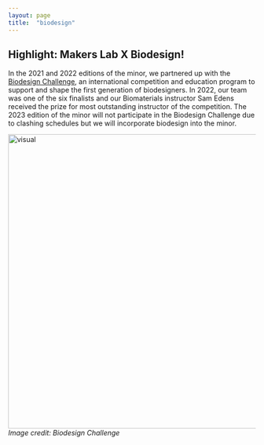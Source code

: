 ```yaml
---
layout: page
title:  "biodesign"
---
```


## Highlight: Makers Lab X Biodesign!

In the 2021 and 2022 editions of the minor, we partnered up with the [Biodesign Challenge](https://biodesignchallenge.org/), an international competition and education program to support and shape the first generation of biodesigners. In 2022, our team was one of the six finalists and our Biomaterials instructor Sam Edens received the prize for most outstanding instructor of the competition. The 2023 edition of the minor will not participate in the Biodesign Challenge due to clashing schedules but we will incorporate biodesign into the minor.


<img src= "./assets/imgs/biodesign.png" alt="visual" width="600"/> <br> *Image credit: Biodesign Challenge*
